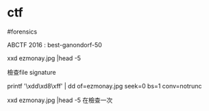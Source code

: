 # ctf

#forensics

ABCTF 2016 : best-ganondorf-50

xxd ezmonay.jpg |head -5

檢查file signature


printf '\xdd\xd8\xff' | dd of=ezmonay.jpg seek=0 bs=1 conv=notrunc

xxd ezmonay.jpg |head -5
在檢查一次

